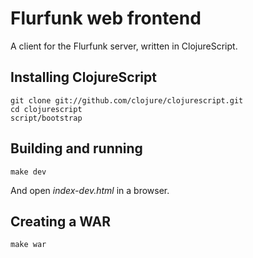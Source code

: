 Flurfunk web frontend
=====================

A client for the Flurfunk server, written in ClojureScript.

Installing ClojureScript
------------------------

    git clone git://github.com/clojure/clojurescript.git
    cd clojurescript
    script/bootstrap

Building and running
--------------------

    make dev

And open _index-dev.html_ in a browser.

Creating a WAR
--------------

    make war
